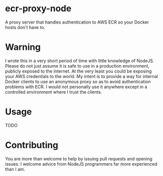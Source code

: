 # ecr-proxy-node
A proxy server that handles authentication to AWS ECR so your Docker hosts don't have to.

# Warning
I wrote this in a very short period of time with little knowledge of NodeJS. Please do not just assume it is safe to use in a production environment, publicly exposed to the internet. At the very least you could be exposing your AWS credentials to the world. My intent is to provide a way for internal Docker clients to use an anonymous proxy so as to avoid authentication problems with ECR. I would not personally use it anywhere except in a controlled environment where I trust the clients.

# Usage
TODO

# Contributing
You are more than welcome to help by issuing pull requests and opening issues. I welcome advice from NodeJS programmers far more experienced than I am.
